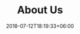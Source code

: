 ---
title: "About Us"
date: 2018-07-12T18:19:33+06:00
heading : "Your Success, Our Commitment"
description : "At GoOnline, we handle all your website development needs so you can focus on what you do best: running your business. Whether you’re launching your first website or looking to enhance an existing one, we’re here to guide you every step of the way. From initial setup to ongoing maintenance, we ensure your online presence is seamless and robust. And don’t worry if you’re not tech-savvy – we provide comprehensive training and free tutorials to empower you to manage your site confidently in the future."
expertise_title: "Our Expertise"
expertise_sectors: ["Custom Website Development", "Ecommerce Solutions", "Static Website Development", "Search Engine Optimization (SEO)", "Responsive Design", "Social Media Integration", "Maintenance and Support"]
---